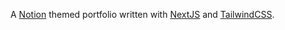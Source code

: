 A [Notion](https://www.notion.so/) themed portfolio written with [NextJS](https://nextjs.org/) and [TailwindCSS](https://tailwindcss.com/).